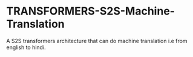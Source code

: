 # TRANSFORMERS-S2S-Machine-Translation
A S2S transformers architecture that can do machine translation i.e from english  to hindi.
